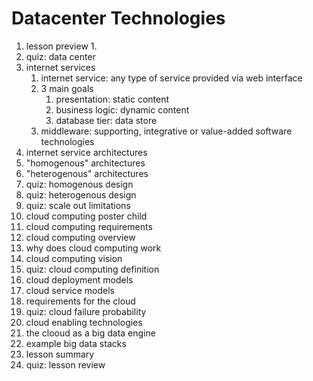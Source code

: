 # Datacenter Technologies

1. lesson preview 1.
2. quiz: data center
3. internet services
   1. internet service: any type of service provided via web interface
   2. 3 main goals
      1. presentation: static content
      2. business logic: dynamic content
      3. database tier: data store
   3. middleware: supporting, integrative or value-added software technologies
4. internet service architectures
5. "homogenous" architectures
6. "heterogenous" architectures
7. quiz: homogenous design
8. quiz: heterogenous design
9. quiz: scale out limitations
10. cloud computing poster child
11. cloud computing requirements
12. cloud computing overview
13. why does cloud computing work
14. cloud computing vision
15. quiz: cloud computing definition
16. cloud deployment models
17. cloud service models
18. requirements for the cloud
19. quiz: cloud failure probability
20. cloud enabling technologies
21. the clooud as a big data engine
22. example big data stacks
23. lesson summary
24. quiz: lesson review

